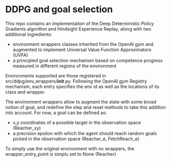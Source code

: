 # DDPG and goal selection

This repo contains an implementaiton of the Deep Deterministic Policy Gradients algorithm and Hindsight Experience Replay, along with two additional ingredients:
  - environment wrappers classes inherited from the OpenAI gym and augmented to implement Universal Value Function Approximators (UVFA)
  - a principled goal selection mechanism based on competence progress measured in different regions of the environment
  
Environments supported are those registered in src/ddpg/env_wrappers/__init__.py. Following the OpenAI gym Registry mechanism, each entry specifies the env id as well as the locations of its class and wrapper.

The environment wrappers allow to augment the state with some broad notion of goal, and redefine the step and reset methods to take this addition into account. For now, a goal can be defined as:
  - x,y coordinates of a possible target in the observation space (Reacher_xy)
  - a precision epsilon with which the agent should reach random goals picked in the observation space (Reacher_e, FetchReach_e)
  
To simply use the original environment with no wrappers, the wrapper_entry_point is simplu set to None (Reacher)
